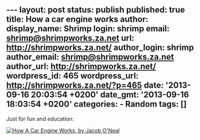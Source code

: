 --- layout: post status: publish published: true title: How a car engine
works author: display\_name: Shrimp login: shrimp email:
shrimp@shrimpworks.za.net url: http://shrimpworks.za.net/ author\_login:
shrimp author\_email: shrimp@shrimpworks.za.net author\_url:
http://shrimpworks.za.net/ wordpress\_id: 465 wordpress\_url:
http://shrimpworks.za.net/?p=465 date: '2013-09-16 20:03:54 +0200'
date\_gmt: '2013-09-16 18:03:54 +0200' categories: - Random tags: \[\]
---

Just for fun and education:

[![How A Car Engine Works, by Jacob
O'Neal](http://jacoboneal.com/car-engine/car-engine-preview.gif)](http://jacoboneal.com/car-engine/)
